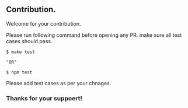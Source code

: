 ## Contribution.

Welcome for your contribution.

Please run following command before opening any PR. make sure all test cases should pass.

```
$ make test

"OR"

$ npm test
```

Please add test cases as per your chnages.

### Thanks for your suppoert!

